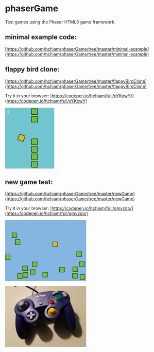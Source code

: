 # phaserGame
Test games using the Phaser HTML5 game framework.

## minimal example code:
[https://github.com/hchiam/phaserGame/tree/master/minimal-example](https://github.com/hchiam/phaserGame/tree/master/minimal-example)

## flappy bird clone:
[https://github.com/hchiam/phaserGame/tree/master/flappyBirdClone](https://github.com/hchiam/phaserGame/tree/master/flappyBirdClone)

Try it in your browser: [https://codepen.io/hchiam/full/oYKxwY/](https://codepen.io/hchiam/full/oYKxwY)

<a target="_blank" href="https://codepen.io/hchiam/full/oYKxwY"><img src="https://github.com/hchiam/phaserGame/blob/master/Screenshot_flappyBirdClone.png" height="200" /></a>

## new game test:
[https://github.com/hchiam/phaserGame/tree/master/newGame](https://github.com/hchiam/phaserGame/tree/master/newGame)

Try it in your browser: [https://codepen.io/hchiam/full/gmvzdo/](https://codepen.io/hchiam/full/gmvzdo/)

<a target="_blank" href="https://codepen.io/hchiam/full/gmvzdo"><img src="https://github.com/hchiam/phaserGame/blob/master/Screenshot_newGame.png" height="200" /></a>

<img src ="https://github.com/hchiam/phaserGame/blob/master/retrolink_usb_controller.jpg" height="200" />
